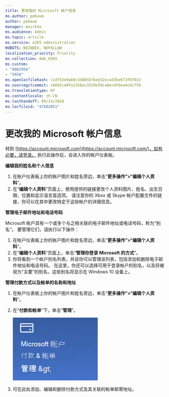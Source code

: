```yaml
---
title: 更改我的 Microsoft 帐户信息
ms.author: pebaum
author: pebaum
manager: mnirkhe
ms.audience: Admin
ms.topic: article
ms.service: o365-administration
ROBOTS: NOINDEX, NOFOLLOW
localization_priority: Priority
ms.collection: Adm_O365
ms.custom:
- "9002956"
- "5658"
ms.openlocfilehash: c1df53e9ab0c34065b7bed32ecad3be673f07033
ms.sourcegitcommit: c6692ce0fa1358ec3529e59ca0ecdfdea4cdc759
ms.translationtype: HT
ms.contentlocale: zh-CN
ms.lasthandoff: 09/14/2020
ms.locfileid: "47682851"
---
```

# <a name="change-my-microsoft-account-information"></a>更改我的 Microsoft 帐户信息

转到 [https://account.microsoft.com](https://account.microsoft.com/)，如有必要，请登录。 执行此操作后，会进入你的帐户仪表板。  

**编辑我的姓名和个人信息**

1. 在帐户仪表板上你的帐户图片和姓名旁边，单击“**更多操作”>“编辑个人资料**”。
2. 在“**编辑个人资料**”页面上，使用提供的链接更改个人资料图片、姓名、出生日期、位置和显示语言首选项。 请注意你的 Xbox 或 Skype 帐户配置文件的链接，你可以在其中更改特定于这些帐户的详细信息。

**管理电子邮件地址和电话号码**

Microsoft 帐户具有一个或多个与之相关联的电子邮件地址或电话号码，称为“别名”。 要管理它们，请执行以下操作：

1. 在帐户仪表板上你的帐户图片和姓名旁边，单击“**更多操作”>“编辑个人资料**”。
2. 在“**编辑个人资料**”页面上，单击“**管理你登录 Microsoft 的方式**”。 
3. 你将看到一个帐户别名列表，并且你可以管理该列表，包括添加和删除电子邮件地址和电话号码。 在这里，你还可以选择可用于登录帐户的别名，以及将被视为“主要”的别名，这些别名将显示在 Windows 10 设备上。

**管理付款方式以及帐单的名称和地址** 

1. 在帐户仪表板上你的帐户图片和姓名旁边，单击“**更多操作”>“编辑个人资料**”。
2. 在“**付款和帐单**”下，单击“**管理**”。

    ![管理付款和帐单](media/manage-account.png)

3. 可在此处添加、编辑和删除付款方式及其关联的帐单邮寄地址。 
